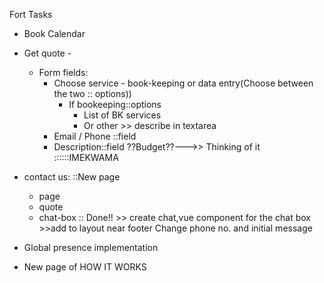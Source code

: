 Fort Tasks
- Book Calendar

- Get quote -
    - Form fields:
        - Choose service - book-keeping or data entry(Choose between the two :: options))
            - If bookeeping::options
                - List of BK services
                - Or other >> describe in textarea
        - Email / Phone ::field
        - Description::field
          ??Budget??--->> Thinking of it ::::::IMEKWAMA
- contact us: ::New page
    - page
    - quote
    - chat-box :: Done!! >> create chat,vue component for the chat box >>add to layout near footer
      Change phone no. and initial message 

- Global presence implementation
- New page of HOW IT WORKS